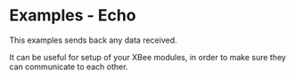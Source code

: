 # Examples - Echo

This examples sends back any data received.

It can be useful for setup of your XBee modules, in order to make sure they can communicate to each other.